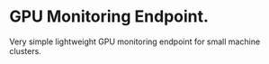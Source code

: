# GPU Monitoring Endpoint.
Very simple lightweight GPU monitoring endpoint for small machine clusters.